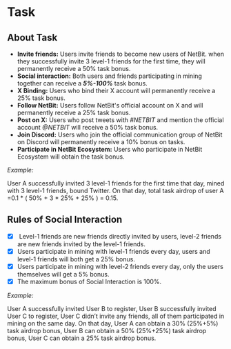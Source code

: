 # Task

## About Task

* **Invite friends:** Users invite friends to become new users of NetBit. when they successfully invite 3 level-1 friends for the first time, they will permanently receive a 50% task bonus.&#x20;
* **Social interaction:** Both users and friends participating in mining together can receive a _**5%-100%**_ task bonus.&#x20;
* **X Binding:** Users who bind their X account will permanently receive a 25% task bonus.&#x20;
* **Follow NetBit:** Users follow NetBit's official account on X and will permanently receive a 25% task bonus.
* **Post on X:** Users who post tweets with _#NETBIT_ and mention the official account _@NETBIT_ will receive a 50% task bonus.&#x20;
* **Join Discord:** Users who join the official communication group of NetBit on Discord will permanently receive a 10% bonus on tasks.
* **Participate in NetBit Ecosystem:** Users who participate in NetBit Ecosystem will obtain the task bonus.&#x20;

_Example:_&#x20;

User A successfully invited 3 level-1 friends for the first time that day, mined with 3 level-1 friends, bound Twitter. On that day, total task airdrop of user A =0.1 \* ( 50% + 3 \* 25% + 25% ) = 0.15.

## Rules of Social Interaction&#x20;

* [x] &#x20;Level-1 friends are new friends directly invited by users, level-2 friends are new friends invited by the level-1 friends.
* [x] Users participate in mining with level-1 friends every day, users and  level-1 friends will both get a 25% bonus.&#x20;
* [x] Users participate in mining with level-2 friends every day, only the users themselves will get a 5% bonus.&#x20;
* [x] The maximum bonus of Social Interaction is 100%.

_Example:_&#x20;

User A successfully invited User B to register, User B successfully invited User C to register, User C didn’t invite any friends, all of them participated in mining on the same day. On that day, User A can obtain a 30% (25%+5%) task airdrop bonus, User B can obtain a 50% (25%+25%) task airdrop bonus, User C can obtain a 25% task airdrop bonus.

